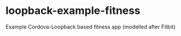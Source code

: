 loopback-example-fitness
========================

Example Cordova-Loopback based fitness app (modelled after Fitbit)

